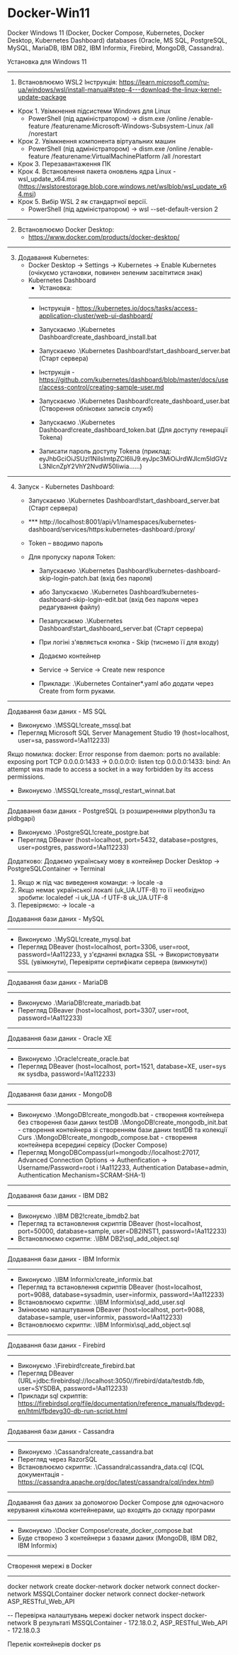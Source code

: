 # Docker-Win11
Docker Windows 11 (Docker, Docker Compose, Kubernetes, Docker Desktop, Kubernetes Dashboard) databases
(Oracle, MS SQL, PostgreSQL, MySQL, MariaDB, IBM DB2, IBM Informix, Firebird, MongoDB, Cassandra).

Установка для Windows 11

---------------------------------------------------------------------------------
1) Встановлюємо WSL2
  Інструкція:
    https://learn.microsoft.com/ru-ua/windows/wsl/install-manual#step-4---download-the-linux-kernel-update-package
  - Крок 1. Увімкнення підсистеми Windows для Linux
    - PowerShell (під адміністратором) -> dism.exe /online /enable-feature /featurename:Microsoft-Windows-Subsystem-Linux /all /norestart
  - Крок 2. Увімкнення компонента віртуальних машин
    - PowerShell (під адміністратором) -> dism.exe /online /enable-feature /featurename:VirtualMachinePlatform /all /norestart
  - Крок 3. Перезавантаження ПК
  - Крок 4. Встановлення пакета оновлень ядра Linux - wsl_update_x64.msi (https://wslstorestorage.blob.core.windows.net/wslblob/wsl_update_x64.msi)
  - Крок 5. Вибір WSL 2 як стандартної версії.
    - PowerShell (під адміністратором) -> wsl --set-default-version 2

---------------------------------------------------------------------------------
2) Встановлюємо Docker Desktop:
   - https://www.docker.com/products/docker-desktop/

---------------------------------------------------------------------------------
3) Додавання Kubernetes:
   - Docker Desktop -> Settings -> Kubernetes -> Enable Kubernetes (очікуємо установки, повинен зеленим засвітитися знак)
   - Kubernetes Dashboard
     - Установка:
     -----------------------------------------------
     - Інструкція - https://kubernetes.io/docs/tasks/access-application-cluster/web-ui-dashboard/
     - Запускаємо .\Kubernetes Dashboard\!create_dashboard_install.bat
     - Запускаємо .\Kubernetes Dashboard\!start_dashboard_server.bat (Старт сервера)

     - Інструкція - https://github.com/kubernetes/dashboard/blob/master/docs/user/access-control/creating-sample-user.md
     - Запускаємо .\Kubernetes Dashboard\!create_dashboard_user.bat (Створення облікових записів служб)
     - Запускаємо .\Kubernetes Dashboard\!create_dashboard_token.bat (Для доступу генерації Tokenа)
     - Записати пароль доступу Tokena (приклад: eyJhbGciOiJSUzI1NiIsImtpZCI6IiJ9.eyJpc3MiOiJrdWJlcm5ldGVzL3NlcnZpY2VhY2NvdW50Iiwia......)

---------------------------------------------------------------------------------
4) Запуск - Kubernetes Dashboard:
   - Запускаємо .\Kubernetes Dashboard\!start_dashboard_server.bat (Старт сервера)

   - *** http://localhost:8001/api/v1/namespaces/kubernetes-dashboard/services/https:kubernetes-dashboard:/proxy/
   - Token – вводимо пароль

   - Для пропуску пароля Token:
     - Запускаємо .\Kubernetes Dashboard\!kubernetes-dashboard-skip-login-patch.bat (вхід без пароля)
     - або Запускаємо .\Kubernetes Dashboard\!kubernetes-dashboard-skip-login-edit.bat (вхід без пароля через редагування файлу)
     - Пезапускаємо .\Kubernetes Dashboard\!start_dashboard_server.bat (Старт сервера)
     - При логіні з'являється кнопка - Skip (тиснемо її для входу)

     - Додаємо контейнер
     - Service -> Service -> Create new responce
     - Приклади: .\Kubernetes Container\*.yaml або додати через Create from form руками.

---------------------------------------------------------------------------------
Додавання бази даних - MS SQL

  - Виконуємо .\MSSQL\!create_mssql.bat
  - Перегляд Microsoft SQL Server Management Studio 19 (host=localhost, user=sa, password=!Aa112233)

  Якщо помилка:
  docker: Error response from daemon: ports no available: exposing port TCP 0.0.0.0:1433 -> 0.0.0.0:0:
  listen tcp 0.0.0.0:1433: bind: An attempt was made to access a socket in a way forbidden by its access permissions.
  - Виконуємо .\MSSQL\!create_mssql_restart_winnat.bat

---------------------------------------------------------------------------------
Додавання бази даних - PostgreSQL (з розширеннями plpython3u та pldbgapi)

  - Виконуємо .\PostgreSQL\!create_postgre.bat
  - Перегляд DBeaver (host=localhost, port=5432, database=postgres, user=postgres, password=!Aa112233)

  Додатково:
  Додаємо українську мову в контейнер Docker Desktop -> PostgreSQLContainer -> Terminal
  1) Якщо ж під час виведення команди: -> locale -a
  2) Якщо немає української локалі (uk_UA.UTF-8) то її необхідно зробити: localedef -i uk_UA -f UTF-8 uk_UA.UTF-8
  3) Перевіряємо: -> locale -a

Додавання бази даних - MySQL
-------------------------------------------------- --------------------------
- Виконуємо .\MySQL\!create_mysql.bat
- Перегляд DBeaver (host=localhost, port=3306, user=root, password=!Aa112233,
                    у з'єднанні вкладка SSL -> Використовувати SSL (увімкнути), Перевіряти сертифікати сервера (вимкнути))

-------------------------------------------------- --------------------------
Додавання бази даних - MariaDB
-------------------------------------------------- --------------------------
- Виконуємо .\MariaDB\!create_mariadb.bat
- Перегляд DBeaver (host=localhost, port=3307, user=root, password=!Aa112233)

-------------------------------------------------- --------------------------
Додавання бази даних - Oracle XE
-------------------------------------------------- --------------------------
- Виконуємо .\Oracle\!create_oracle.bat
- Перегляд DBeaver (host=localhost, port=1521, database=XE, user=sys як sysdba, password=!Aa112233)

-------------------------------------------------- --------------------------
Додавання бази даних - MongoDB
-------------------------------------------------- --------------------------
- Виконуємо
  .\MongoDB\!create_mongodb.bat - створення контейнера без створення бази даних testDB
  .\MongoDB\!create_mongodb_init.bat - створення контейнера зі створенням бази даних testDB та колекції Curs
  .\MongoDB\!create_mongodb_compose.bat - створення контейнера всередині сервісу (Docker Compose)
- Перегляд MongoDBCompass(url=mongodb://localhost:27017, Advanced Connection Options -> Authenfication -> Username/Password=root і !Aa112233, Authentication Database=admin, Authentication Mechanism=SCRAM-SHA-1)

-------------------------------------------------- --------------------------
Додавання бази даних - IBM DB2
-------------------------------------------------- --------------------------
- Виконуємо .\IBM DB2\!create_ibmdb2.bat
- Перегляд та встановлення скриптів DBeaver (host=localhost, port=50000, database=sample, user=DB2INST1, password=!Aa112233)
- Встановлюємо скрипти: .\IBM DB2\sql_add_object.sql

-------------------------------------------------- --------------------------
Додавання бази даних - IBM Informix
-------------------------------------------------- --------------------------
- Виконуємо .\IBM Informix\!create_informix.bat
- Перегляд та встановлення скриптів DBeaver (host=localhost, port=9088, database=sysadmin, user=informix, password=!Aa112233)
- Встановлюємо скрипти: .\IBM Informix\sql_add_user.sql
- Змінюємо налаштування DBeaver (host=localhost, port=9088, database=sample, user=informix, password=!Aa112233)
- Встановлюємо скрипти: .\IBM Informix\sql_add_object.sql

-------------------------------------------------- --------------------------
Додавання бази даних - Firebird
-------------------------------------------------- --------------------------
- Виконуємо .\Firebird\!create_firebird.bat
- Перегляд DBeaver (URL=jdbc:firebirdsql://localhost:3050//firebird/data/testdb.fdb, user=SYSDBA, password=!Aa112233)
- Приклади sql скриптів: https://firebirdsql.org/file/documentation/reference_manuals/fbdevgd-en/html/fbdevg30-db-run-script.html

-------------------------------------------------- --------------------------
Додавання бази даних - Cassandra
-------------------------------------------------- --------------------------
- Виконуємо .\Cassandra\!create_cassandra.bat
- Перегляд через RazorSQL
- Встановлюємо скрипти: .\Cassandra\cassandra_data.cql
  (CQL документація - https://cassandra.apache.org/doc/latest/cassandra/cql/index.html)

-------------------------------------------------- --------------------------
Додавання баз даних за допомогою Docker Compose для одночасного керування кількома контейнерами, що входять до складу програми
-------------------------------------------------- --------------------------
- Виконуємо .\Docker Compose\!create_docker_compose.bat
- Буде створено 3 контейнери з базами даних (MongoDB, IBM DB2, IBM Informix)

-------------------------------------------------- --------------------------
Створення мережі в Docker
-------------------------------------------------- --------------------------
docker network create docker-network
docker network connect docker-network MSSQLContainer
docker network connect docker-network ASP_RESTful_Web_API

-- Перевірка налаштувань мережі
docker network inspect docker-network
В результаті MSSQLContainer - 172.18.0.2, ASP_RESTful_Web_API - 172.18.0.3

Перелік контейнерів
docker ps